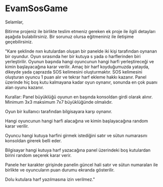 # EvamSosGame
Selamlar,

Bitirme projeniz ile birlikte teslim etmeniz gereken ek proje ile ilgili detayları aşağıda bulabilirsiniz. 
Bir sorunuz olursa eğitmeniniz ile iletişime geçebilirsiniz.

"Kare şeklinde nxn kutulardan oluşan bir panelde iki kişi tarafından oynanan bir oyundur. Oyun sırasında 
her bir kutuya s yada o harflerinden biri yerleştirilir. Oyunun başında hangi oyuncunun hangi harfi yerleştireceği 
ve kimin başlayacağına karar verilir. Amaç bir harf koyduğumuzda yatayda, dikeyde yada çaprazda SOS kelimesini oluşturmaktır.
 SOS kelimesini oluşturan oyuncu 1 puan alır ve tekrar harf ekleme hakkı kazanır. Panel üzerinde hiç boş kutu kalmayana kadar 
oyun oynanır, sonunda en çok puanı alan oyunu kazanır.

Kurallar:
Panel büyüklüğü oyunun en başında konsoldan girdi olarak alınır. Minimum 3x3 maksimum 7x7 büyüklüğünde olmalıdır.

Oyun bir kullanıcı tarafından bilgisayara karşı oynanır.

Hangi oyuncunun hangi harfi alacağına ve kimin başlayacağına random karar verilir.

Oyuncu hangi kutuya harfini girmek istediğini satır ve sütun numarasını konsoldan girerek belli eder.

Bilgisayar hangi kutuya harf yazacağına panel üzerindeki boş kutulardan birini random seçerek karar verir.

Panele her karakter girişinde panelin güncel hali satır ve sütun numaraları ile birlikte ve oyuncuların puan durumu ekranda gösterilir.

Dolu kutulara harf yazılmasına izin verilmez."
